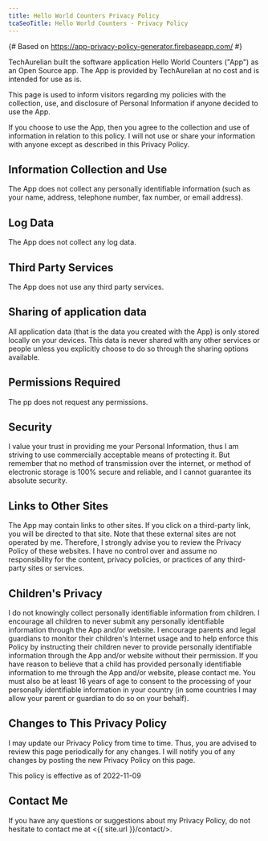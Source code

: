 ```yaml
---
title: Hello World Counters Privacy Policy
tcaSeoTitle: Hello World Counters - Privacy Policy
---
```


{# Based on https://app-privacy-policy-generator.firebaseapp.com/ #}

TechAurelian built the software application Hello World Counters ("App") as an Open Source app. The App is provided by TechAurelian at no cost and is intended for use as is.

This page is used to inform visitors regarding my policies with the collection, use, and disclosure of Personal Information if anyone decided to use the App.

If you choose to use the App, then you agree to the collection and use of information in relation to this policy. I will not use or share your information with anyone except as described in this Privacy Policy.

## Information Collection and Use

The App does not collect any personally identifiable information (such as your name, address, telephone number, fax number, or email address).

## Log Data

The App does not collect any log data.

## Third Party Services

The App does not use any third party services.

## Sharing of application data

All application data (that is the data you created with the App) is only stored locally on your devices. This data is never shared with any other services or people unless you explicitly choose to do so through the sharing options available.

## Permissions Required

The pp does not request any permissions.

## Security

I value your trust in providing me your Personal Information, thus I am striving to use commercially acceptable means of protecting it. But remember that no method of transmission over the internet, or method of electronic storage is 100% secure and reliable, and I cannot guarantee its absolute security.

## Links to Other Sites

The App may contain links to other sites. If you click on a third-party link, you will be directed to that site. Note that these external sites are not operated by me. Therefore, I strongly advise you to review the Privacy Policy of these websites. I have no control over and assume no responsibility for the content, privacy policies, or practices of any third-party sites or services.

## Children's Privacy

I do not knowingly collect personally identifiable information from children. I encourage all children to never submit any personally identifiable information through the App and/or website. I encourage parents and legal guardians to monitor their children's Internet usage and to help enforce this Policy by instructing their children never to provide personally identifiable information through the App and/or website without their permission. If you have reason to believe that a child has provided personally identifiable information to me through the App and/or website, please contact me. You must also be at least 16 years of age to consent to the processing of your personally identifiable information in your country (in some countries I may allow your parent or guardian to do so on your behalf).

## Changes to This Privacy Policy

I may update our Privacy Policy from time to time. Thus, you are advised to review this page periodically for any changes. I will notify you of any changes by posting the new Privacy Policy on this page.

This policy is effective as of 2022-11-09

## Contact Me

If you have any questions or suggestions about my Privacy Policy, do not hesitate to contact me at <{{ site.url }}/contact/>.

